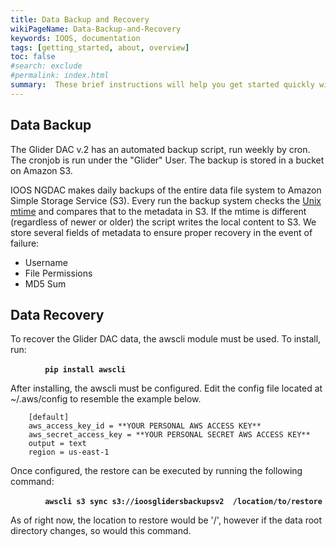 ```yaml
---
title: Data Backup and Recovery
wikiPageName: Data-Backup-and-Recovery
keywords: IOOS, documentation
tags: [getting_started, about, overview]
toc: false
#search: exclude
#permalink: index.html
summary:  These brief instructions will help you get started quickly with the data backup and recovery processes.
---
```



## Data Backup

The Glider DAC v.2 has an automated backup script, run weekly by cron.  The cronjob is run under the "Glider" User.  The backup is stored in a bucket on Amazon S3.

IOOS NGDAC makes daily backups of the entire data file system to Amazon Simple Storage Service (S3). Every run the backup system checks the [Unix mtime](http://linux.die.net/man/2/stat) and compares that to the metadata in S3. If the mtime is different (regardless of newer or older) the script writes the local content to S3. We store several fields of metadata to ensure proper recovery in the event of failure:

 - Username
 - File Permissions
 - MD5 Sum



## Data Recovery

To recover the Glider DAC data, the awscli module must be used.  To install, run:

**&nbsp;&nbsp;&nbsp;&nbsp;&nbsp;&nbsp;&nbsp;&nbsp;`    pip install awscli`**

After installing, the awscli must be configured.  Edit the config file located at ~/.aws/config to resemble the example below.

```
    [default]
    aws_access_key_id = **YOUR PERSONAL AWS ACCESS KEY**
    aws_secret_access_key = **YOUR PERSONAL SECRET AWS ACCESS KEY**
    output = text
    region = us-east-1
```

Once configured, the restore can be executed by running the following command:

**&nbsp;&nbsp;&nbsp;&nbsp;&nbsp;&nbsp;&nbsp;&nbsp;`    awscli s3 sync s3://ioosglidersbackupsv2  /location/to/restore`**

As of right now, the location to restore would be '/', however if the data root directory changes, so would this command.
